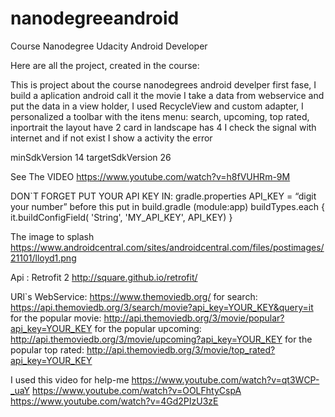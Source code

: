 # nanodegreeandroid
Course Nanodegree Udacity Android Developer

Here are all the project, created in the course:


This is project about the course nanodegrees android develper first fase,
I build a aplication android
call it  the movie I  take  a data  from webservice and put the data in a view holder,
 I used RecycleView and custom adapter, I personalized a toolbar with the itens menu: search, upcoming, top rated, inportrait the layout have 2 card in landscape has 4
I check the signal with internet and if not exist I show a activity the error

minSdkVersion 14
targetSdkVersion 26

See The VIDEO
https://www.youtube.com/watch?v=h8fVUHRm-9M

DON`T FORGET PUT YOUR API KEY IN:
gradle.properties
API_KEY = “digit your number”
before this put in build.gradle (module:app)
buildTypes.each {
    it.buildConfigField( 'String', 'MY_API_KEY', API_KEY)
}

The image to splash
https://www.androidcentral.com/sites/androidcentral.com/files/postimages/21101/lloyd1.png



Api : Retrofit 2
http://square.github.io/retrofit/

URl`s WebService:
https://www.themoviedb.org/
for search:
https://api.themoviedb.org/3/search/movie?api_key=YOUR_KEY&query=it
for the popular movie:
http://api.themoviedb.org/3/movie/popular?api_key=YOUR_KEY
for the popular upcoming:
http://api.themoviedb.org/3/movie/upcoming?api_key=YOUR_KEY
for the popular top rated:
http://api.themoviedb.org/3/movie/top_rated?api_key=YOUR_KEY

I used this video for help-me
https://www.youtube.com/watch?v=qt3WCP-_uaY
https://www.youtube.com/watch?v=OOLFhtyCspA
https://www.youtube.com/watch?v=4Gd2PIzU3zE

 
